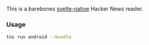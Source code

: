 This is a barebones [svelte-native](https://svelte-native.technology) Hacker News reader. 

### Usage

```bash
tns run android --bundle
```





